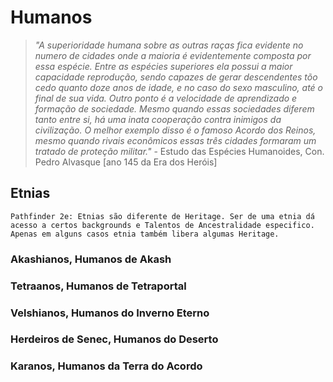 # Humanos

> *"A superioridade humana sobre as outras raças fica evidente no numero de cidades onde a maioria é evidentemente composta por essa espécie. Entre as espécies superiores ela possui a maior capacidade reprodução, sendo capazes de gerar descendentes tõo cedo quanto doze anos de idade, e no caso do sexo masculino, até o final de sua vida. Outro ponto é a velocidade de aprendizado e formação de sociedade. Mesmo quando essas sociedades diferem tanto entre si, há uma inata cooperação contra inimigos da civilização. O melhor exemplo disso é o famoso Acordo dos Reinos, mesmo quando rivais econômicos essas três cidades formaram um tratado de proteção militar."* - Estudo das Espécies Humanoides, Con. Pedro Alvasque [ano 145 da Era dos Heróis]

## Etnias
`Pathfinder 2e: Etnias são diferente de Heritage. Ser de uma etnia dá acesso a certos backgrounds e Talentos de Ancestralidade especifico. Apenas em alguns casos etnia também libera algumas Heritage.`
### Akashianos, Humanos de Akash
### Tetraanos, Humanos de Tetraportal
### Velshianos, Humanos do Inverno Eterno
### Herdeiros de Senec, Humanos do Deserto
### Karanos, Humanos da Terra do Acordo